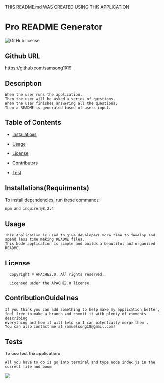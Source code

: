 THIS README.md WAS CREATED USING THIS APPLICATION

# Pro README Generator
![GitHub license](https://img.shields.io/badge/license-APACHE2.0-yellowgreen.svg)
## Github URL 

https://github.com/samsong1019

## Description 
```
When the user runs the application.
Then the user will be asked a series of questions.
When the user finishes answering all the questions.
Then a README is generated based of users input.
```
## Table of Contents 
* [Installations](#Installations(Requirments))
* [Usage](#usage)

* [License](#license)

* [Contributors](#ContributionGuidelines)
* [Test](#Tests)
## Installations(Requirments) 
To install dependencies, run these commands:
```
npm and inquirer@8.2.4
```

## Usage 
```
This Application is used to give developers more time to develop and spend less time making README files. 
This Node application is simple and builds a beautiful and organized README.
```
## License 
      Copyright © APACHE2.0. All rights reserved. 
      
      Licensed under the APACHE2.0 license.
## ContributionGuidelines
```
If you think you can add something to help make my application better,
feel free to make a branch and commit it with plenty of comments describing 
everything and how it will help so I can potentially merge them .
You can also contact me at samuelsong18@gmail.com!
```

## Tests 
To use test the application:
```
All you have to do is go into terminal and type node index.js in the correct file and boom 
```
![](https://github.com/samsong1019/ProReadMeGenerator/blob/main/assets/GIFT.gif/demogif.gif)
